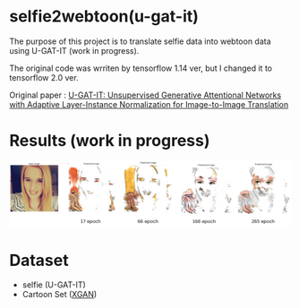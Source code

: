 # selfie2webtoon(u-gat-it)

The purpose of this project is to translate selfie data into webtoon data using U-GAT-IT (work in progress). <br>

The original code was wrriten by tensorflow 1.14 ver, but I changed it to tensorflow 2.0 ver.

Original paper : [U-GAT-IT: Unsupervised Generative Attentional Networks with Adaptive Layer-Instance Normalization for Image-to-Image Translation](https://arxiv.org/abs/1907.10830)

# Results (work in progress)
![sefie -> webtoon](Selfie2webtoon.png)

# Dataset
- selfie (U-GAT-IT)
- Cartoon Set ([XGAN](https://google.github.io/cartoonset/))
